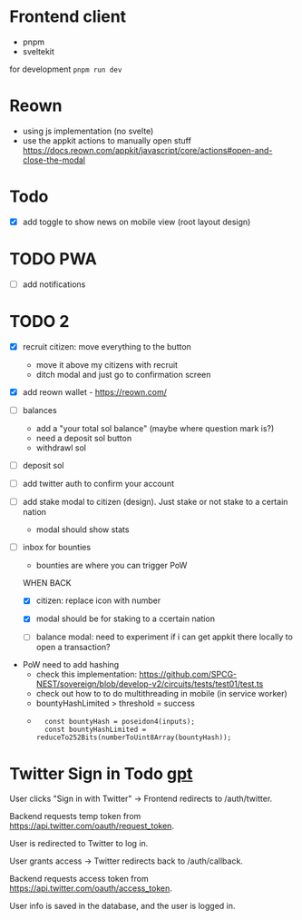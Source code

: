 # Frontend client

- pnpm
- sveltekit


for development
`pnpm run dev`


# Reown
- using js implementation (no svelte)
- use the appkit actions to manually open stuff https://docs.reown.com/appkit/javascript/core/actions#open-and-close-the-modal

# Todo
- [x] add toggle to show news on mobile view (root layout design)



# TODO PWA
- [ ] add notifications

# TODO 2
- [x] recruit citizen: move everything to the button
    - move it above my citizens with recruit
    - ditch modal and just go to confirmation screen
- [x] add reown wallet - https://reown.com/
- [ ] balances
    - add a "your total sol balance" (maybe where question mark is?)
    - need a deposit sol button
    - withdrawl sol
- [ ] deposit sol
- [ ] add twitter auth to confirm your account
- [ ] add stake modal to citizen (design). Just stake or not stake to a certain nation
    - modal should show stats
- [ ] inbox for bounties
    - bounties are where you can trigger PoW


    WHEN BACK
    - [x] citizen: replace icon with number
    - [x] modal should be for staking to a ccertain nation
    - [ ] balance modal: need to experiment if i can get appkit there locally to open a transaction?


- PoW need to add hashing
    - check this implementation: https://github.com/SPCG-NEST/sovereign/blob/develop-v2/circuits/tests/test01/test.ts
    - check out how to to do multithreading in mobile (in service worker)
    - bountyHashLimited > threshold = success
    - ```
        const bountyHash = poseidon4(inputs);
        const bountyHashLimited = reduceTo252Bits(numberToUint8Array(bountyHash));
        ```

# Twitter Sign in Todo [gpt](https://chatgpt.com/share/67644963-0bdc-8012-9348-9c275b360fba)

User clicks "Sign in with Twitter" → Frontend redirects to /auth/twitter.

Backend requests temp token from https://api.twitter.com/oauth/request_token.

User is redirected to Twitter to log in.

User grants access → Twitter redirects back to /auth/callback.

Backend requests access token from https://api.twitter.com/oauth/access_token.

User info is saved in the database, and the user is logged in.
    
